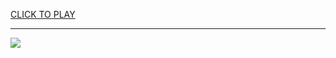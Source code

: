
<a href="https://premium76.site?title=unblocked_games_the_binding_of_isaac&ref=13M">CLICK TO PLAY</a></h3>
<hr>

<a href="https://premium76.site?title=unblocked_games_the_binding_of_isaac&ref=13M"><img src="https://clearcache.store/games.png"></a>


